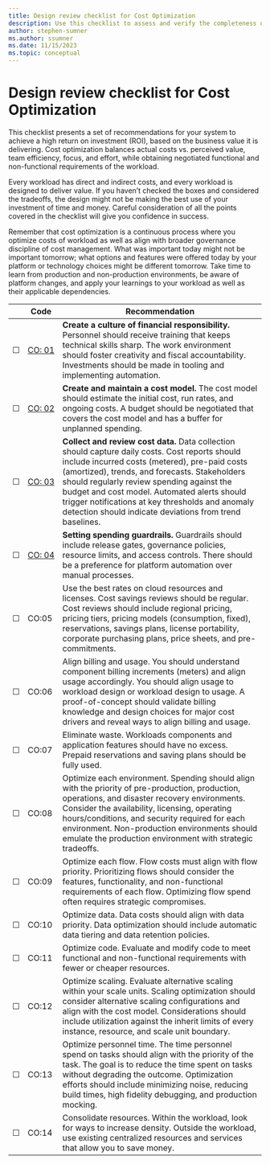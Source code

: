 ```yaml
---
title: Design review checklist for Cost Optimization 
description: Use this checklist to assess and verify the completeness of your design for cost optimization.   
author: stephen-sumner 
ms.author: ssumner 
ms.date: 11/15/2023 
ms.topic: conceptual
---
```

# Design review checklist for Cost Optimization

This checklist presents a set of recommendations for your system to achieve a high return on investment (ROI), based on the business value it is delivering. Cost optimization balances actual costs vs. perceived value, team efficiency, focus, and effort, while obtaining negotiated functional and non-functional requirements of the workload.

Every workload has direct and indirect costs, and every workload is designed to deliver value. If you haven’t checked the boxes and considered the tradeoffs, the design might not be making the best use of your investment of time and money. Careful consideration of all the points covered in the checklist will give you confidence in success.

Remember that cost optimization is a continuous process where you optimize costs of workload as well as align with broader governance discipline of cost management. What was important today might not be important tomorrow; what options and features were offered today by your platform or technology choices might be different tomorrow. Take time to learn from production and non-production environments, be aware of platform changes, and apply your learnings to your workload as well as their applicable dependencies.

| &nbsp;| Code  |Recommendation |
|---|---|---|
| &#9744; | [CO:&nbsp;01](create-culture-financial-responsibility.md) | **Create a culture of financial responsibility.** Personnel should receive training that keeps technical skills sharp. The work environment should foster creativity and fiscal accountability. Investments should be made in tooling and implementing automation.|
| &#9744; | [CO:&nbsp;02](cost-model.md) | **Create and maintain a cost model.** The cost model should estimate the initial cost, run rates, and ongoing costs. A budget should be negotiated that covers the cost model and has a buffer for unplanned spending.|
| &#9744; | [CO:&nbsp;03](collect-review-cost-data.md) | **Collect and review cost data.** Data collection should capture daily costs. Cost reports should include incurred costs (metered), pre-paid costs (amortized), trends, and forecasts. Stakeholders should regularly review spending against the budget and cost model. Automated alerts should trigger notifications at key thresholds and anomaly detection should indicate deviations from trend baselines. |
| &#9744; | [CO:&nbsp;04](set-spending-guardrails.md) | **Setting spending guardrails.** Guardrails should include release gates, governance policies, resource limits, and access controls. There should be a preference for platform automation over manual processes. |
| &#9744; | CO:05 | Use the best rates on cloud resources and licenses. Cost savings reviews should be regular. Cost reviews should include regional pricing, pricing tiers, pricing models (consumption, fixed), reservations, savings plans, license portability, corporate purchasing plans, price sheets, and pre-commitments.|
| &#9744; | CO:06 | Align billing and usage. You should understand component billing increments (meters) and align usage accordingly. You should align usage to workload design or workload design to usage. A proof-of-concept should validate billing knowledge and design choices for major cost drivers and reveal ways to align billing and usage.|
| &#9744; | CO:07 | Eliminate waste. Workloads components and application features should have no excess. Prepaid reservations and saving plans should be fully used. |
| &#9744; | CO:08 | Optimize each environment. Spending should align with the priority of pre-production, production, operations, and disaster recovery environments. Consider the availability, licensing, operating hours/conditions, and security required for each environment. Non-production environments should emulate the production environment with strategic tradeoffs.|
| &#9744; | CO:09 | Optimize each flow. Flow costs must align with flow priority. Prioritizing flows should consider the features, functionality, and non-functional requirements of each flow. Optimizing flow spend often requires strategic compromises.|
| &#9744; | CO:10 | Optimize data. Data costs should align with data priority. Data optimization should include automatic data tiering and data retention policies.|
| &#9744; | CO:11 | Optimize code. Evaluate and modify code to meet functional and non-functional requirements with fewer or cheaper resources. |
| &#9744; | CO:12 | Optimize scaling. Evaluate alternative scaling within your scale units. Scaling optimization should consider alternative scaling configurations and align with the cost model. Considerations should include utilization against the inherit limits of every instance, resource, and scale unit boundary.|
| &#9744; | CO:13 | Optimize personnel time. The time personnel spend on tasks should align with the priority of the task. The goal is to reduce the time spent on tasks without degrading the outcome. Optimization efforts should include minimizing noise, reducing build times, high fidelity debugging, and production mocking.|
| &#9744; | CO:14 | Consolidate resources. Within the workload, look for ways to increase density. Outside the workload, use existing centralized resources and services that allow you to save money.|
